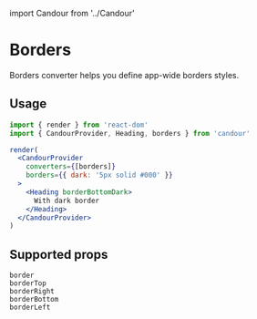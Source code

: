 import Candour from '../Candour'

# Borders

Borders converter helps you define app-wide borders styles.

## Usage

```jsx
import { render } from 'react-dom'
import { CandourProvider, Heading, borders } from 'candour'

render(
  <CandourProvider
    converters={[borders]}
    borders={{ dark: '5px solid #000' }}
  >
    <Heading borderBottomDark>
      With dark border
    </Heading>
  </CandourProvider>
)
```

## Supported props

```
border
borderTop
borderRight
borderBottom
borderLeft
```
